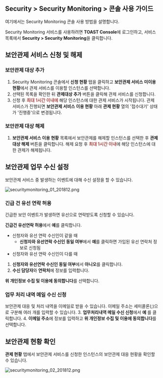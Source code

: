 ## Security > Security Monitoring > 콘솔 사용 가이드

여기에서는 Security Monitoring 콘솔 사용 방법을 설명합니다.

Security Monitoring 서비스를 사용하려면 **TOAST Console**에 로그인하고, 서비스 목록에서 **Security > Security Monitoring**을 클릭합니다.

## 보안관제 서비스 신청 및 해제
### 보안관제 대상 추가
1. Security Monitoring 콘솔에서 **신청 현황** 탭을 클릭하고 **보안관제 서비스 미이용 현황**에서 관제 서비스를 이용할 인스턴스를 선택합니다.
2. 선택된 목록을 확인한 뒤 **관제대상 추가** 버튼을 클릭해 관제 서비스를 신청합니다.
3. 신청 후 <span style="color:#ab4642">**최대 1시간 이내에**</span> 해당 인스턴스에 대한 관제 서비스가 시작됩니다. 관제 서비스가 진행되면 **보안관제 서비스 이용 현황** 아래 **관제 현황** 열의 '접수대기' 상태가 '진행중'으로 변경됩니다.

### 보안관제 대상 해제
1. **보안관제 서비스 이용 현황** 목록에서 보안관제를 해제할 인스턴스를 선택한 후 **관제대상 해제** 버튼을 클릭합니다.
해제 요청 후 <span style="color:#ab4642">**최대 1시간 이내**</span>에 해당 인스턴스에 대한 관제가 해제됩니다.

## 보안관제 업무 수신 설정
보안관제 서비스 중 발생하는 이벤트에 대해 수신 설정을 할 수 있습니다.

![securitymonitoring_01_201812.png](http://static.toastoven.net/prod_mss/securitymonitoring_01_201812.png)

### 긴급 건 유선 연락 허용

긴급한 보안 이벤트가 발생하면 유선으로 연락받도록 신청할 수 있습니다.

**긴급건 유선연락 허용**에서 **예**를 클릭합니다.

- 신청자와 유선 연락 수신인이 같을 때
  - **신청자와 유선연락 수신인 동일 여부**에서 **예**를 클릭하면 가입된 유선 연락처 정보로 신청됨
- 신청자와 유선 연락 수신인이 다를 때
1. **신청자와 유선연락 수신인 동일 여부**에서 **아니오**를 클릭합니다.
2. **수신 담당자**와 **연락처**에 정보를 입력합니다.

**위 개인정보 수집 및 이용에 동의합니다**를 선택합니다.

### 업무 처리 내역 메일 수신 신청

보안관제 대응 및 처리 내역을 이메일로 받을 수 있습니다. 이메일 주소는 세미콜론(;)으로 구분해 여러 개를 입력할 수 있습니다.
3. **업무처리내역 메일 수신 신청**에서 **예** 를 클릭합니다.
4. **이메일 주소**에 정보를 입력하고 **위 개인정보 수집 및 이용에 동의합니다**를 선택합니다.

## 보안관제 현황 확인

**관제 현황** </span>  탭에서 보안관제 서비스를 신청한 인스턴스의 보안관제 대응 현황을 확인할 수 있습니다. 

![securitymonitoring_02_201812.png](http://static.toastoven.net/prod_mss/securitymonitoring_02_201812.png)